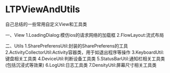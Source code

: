 # LTPViewAndUtils
自己总结的一些常用自定义View和工具类

一、View
1.LoadingDialog:模仿ios的请求网络的加载框
2.FlowLayout:流式布局

二、Utils
1.SharePreferensUtil:封装的SharePreferens的工具
2.ActivityCollectorUtil:Activity容器类，用于如退出程序等操作
3.KeyboardUtil:键盘相关工具类
4.DeviceUtil:判断设备工具类
5.StatusBarUtil:通知栏相关工具类(包括沉浸式等效果)
6.LogUtil:日志工具类
7.DensityUtil:屏幕尺寸相关工具类
